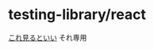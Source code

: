 # testing-library/react
[これ見るといい](https://dev.to/kaede_io/react-testing-library-de-getbytext-getbyrole-getallbyrole-wobi-jiao-suru-2o26)
それ専用


